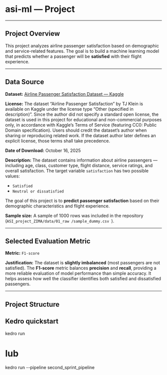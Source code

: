 # asi-ml — Project

---

## Project Overview

This project analyzes airline passenger satisfaction based on demographic and service-related features.
The goal is to build a machine learning model that predicts whether a passenger will be **satisfied** with their flight experience.

---

## Data Source

**Dataset:**
[Airline Passenger Satisfaction Dataset — Kaggle](https://www.kaggle.com/datasets/teejmahal20/airline-passenger-satisfaction)

**License:**
The dataset “Airline Passenger Satisfaction” by TJ Klein is available on Kaggle
 under the license type “Other (specified in description)”.
Since the author did not specify a standard open license, the dataset is used in this project for educational and non-commercial purposes only, in accordance with Kaggle’s Terms of Service (featuring CC0: Public Domain specification).
Users should credit the dataset’s author when sharing or reproducing related work.
If the dataset author later defines an explicit license, those terms shall take precedence.

**Date of Download:** October 16, 2025

**Description:**
The dataset contains information about airline passengers — including age, class, customer type, flight distance, service ratings, and overall satisfaction.
The target variable `satisfaction` has two possible values:
- `Satisfied`
- `Neutral or dissatisfied`

The goal of this project is to **predict passenger satisfaction** based on their demographic characteristics and flight experience.

**Sample size:**
A sample of 1000 rows was included in the repository
(`ASI_project_ZIMA/data/01_raw
/sample_dummy.csv
`).

---

## Selected Evaluation Metric

**Metric:** `F1-score`

**Justification:**
The dataset is **slightly imbalanced** (most passengers are not satisfied).
The **F1-score** metric balances **precision** and **recall**, providing a more reliable evaluation of model performance than simple accuracy.
It helps assess how well the classifier identifies both satisfied and dissatisfied passengers.

---

## Project Structure

## Kedro quickstart
kedro run
# lub
kedro run --pipeline second_sprint_pipeline